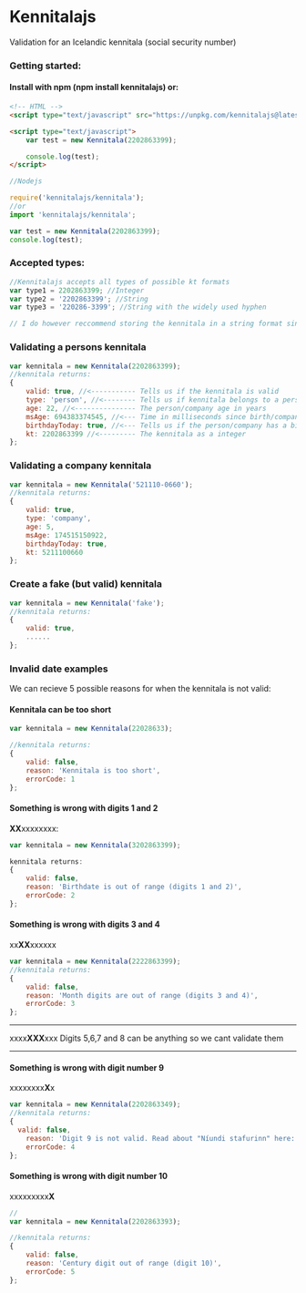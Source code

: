 # Kennitalajs

Validation for an Icelandic kennitala (social security number)

### Getting started:

#### Install with npm (npm install kennitalajs) or:

```html
<!-- HTML -->
<script type="text/javascript" src="https://unpkg.com/kennitalajs@latest/kennitala.min.js"></script>

<script type="text/javascript">
    var test = new Kennitala(2202863399);

    console.log(test);
</script>
```

```javascript
//Nodejs

require('kennitalajs/kennitala');
//or
import 'kennitalajs/kennitala';

var test = new Kennitala(2202863399);
console.log(test);
```

### Accepted types:

```javascript
//Kennitalajs accepts all types of possible kt formats
var type1 = 2202863399; //Integer
var type2 = '2202863399'; //String
var type3 = '220286-3399'; //String with the widely used hyphen

// I do however reccommend storing the kennitala in a string format since integers cant start with a zero
```

### Validating a persons kennitala

```javascript
var kennitala = new Kennitala(2202863399);
//kennitala returns:
{
    valid: true, //<----------- Tells us if the kennitala is valid
    type: 'person', //<-------- Tells us if kennitala belongs to a person or a company
    age: 22, //<--------------- The person/company age in years
    msAge: 694383374545, //<--- Time in milliseconds since birth/company was founded
    birthdayToday: true, //<--- Tells us if the person/company has a birthday today
    kt: 2202863399 //<--------- The kennitala as a integer
};
```

### Validating a company kennitala

```javascript
var kennitala = new Kennitala('521110-0660');
//kennitala returns:
{
    valid: true,
    type: 'company',
    age: 5,
    msAge: 174515150922,
    birthdayToday: true,
    kt: 5211100660
};
```

### Create a fake (but valid) kennitala

```javascript
var kennitala = new Kennitala('fake');
//kennitala returns:
{
    valid: true,
    ......
};
```

### Invalid date examples

We can recieve 5 possible reasons for when the kennitala is not valid:

#### Kennitala can be too short

```javascript
var kennitala = new Kennitala(22028633);

//kennitala returns:
{
    valid: false,
    reason: 'Kennitala is too short',
    errorCode: 1
};
```

#### Something is wrong with digits 1 and 2

**XX**xxxxxxxx:

```javascript
var kennitala = new Kennitala(3202863399);

kennitala returns:
{
    valid: false,
    reason: 'Birthdate is out of range (digits 1 and 2)',
    errorCode: 2
};
```

#### Something is wrong with digits 3 and 4

xx**XX**xxxxxx

```javascript
var kennitala = new Kennitala(2222863399);
//kennitala returns:
{
    valid: false,
    reason: 'Month digits are out of range (digits 3 and 4)',
    errorCode: 3
};
```

---

xxxx**XXX**xxx
Digits 5,6,7 and 8 can be anything so we cant validate them

---

#### Something is wrong with digit number 9

xxxxxxxx**X**x

```javascript
var kennitala = new Kennitala(2202863349);
//kennitala returns:
{
  valid: false,
    reason: 'Digit 9 is not valid. Read about "Níundi stafurinn" here: https://is.wikipedia.org/wiki/Kennitala',
    errorCode: 4
};

```

#### Something is wrong with digit number 10

xxxxxxxxx**X**

```javascript
//
var kennitala = new Kennitala(2202863393);

//kennitala returns:
{
    valid: false,
    reason: 'Century digit out of range (digit 10)',
    errorCode: 5
};

```
